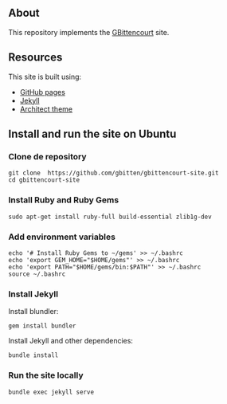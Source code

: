 ## About

This repository implements the [GBittencourt](http://www.gbittencourt.net/) site.

## Resources

This site is built using:

* [GitHub pages](https://pages.github.com/)
* [Jekyll](https://jekyllrb.com/)
* [Architect theme](https://github.com/pietromenna/jekyll-architect-theme)

## Install and run the site on Ubuntu

### Clone de repository

```terminal
git clone  https://github.com/gbitten/gbittencourt-site.git
cd gbittencourt-site
```

### Install Ruby and Ruby Gems

```terminal
sudo apt-get install ruby-full build-essential zlib1g-dev
```

### Add environment variables

```terminal
echo '# Install Ruby Gems to ~/gems' >> ~/.bashrc
echo 'export GEM_HOME="$HOME/gems"' >> ~/.bashrc
echo 'export PATH="$HOME/gems/bin:$PATH"' >> ~/.bashrc
source ~/.bashrc
```

### Install Jekyll

Install blundler:

```terminal
gem install bundler
```

Install Jekyll and other dependencies:

```terminal
bundle install
```

### Run the site locally

```terminal
bundle exec jekyll serve
```
